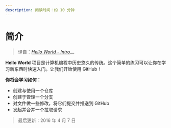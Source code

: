 ```yaml
---
description: 阅读时间：约 10 分钟
---
```


# 简介

> 译自：[_Hello World - Intro_](https://guides.github.com/activities/hello-world/#intro)\_\_

**Hello World** 项目是计算机编程中历史悠久的传统。这个简单的练习可以让你在学习新东西时快速入门。让我们开始使用 GitHub！

**你将会学习如何：**

* 创建与使用一个仓库
* 创建于管理一个分支
* 对文件做一些修改，将它们提交并推送到 GitHub
* 发起并合并一个拉取请求

> 最后更新：2016 年 4 月 7 日

